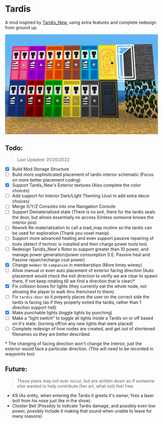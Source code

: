 # Tardis
A mod inspired by [Taridis_New](https://github.com/PiDemon/Taridis_New), using extra features and complete redesign from ground up.

![Complete colors (including older designs)](screenshot.png)

## Todo:

> Last Updated: 01/20/2022

- [x] Build Mod Storage Structure
- [ ] Build more sophisticated placement of tardis interior schematic (Focus on more better placement coding)
- [X] Support Tardis_New's Exterior textures (Also complete the color choices)
- [ ] Add support for Interior Dark/Light Theming (Just to add extra decor choices)
- [ ] Merge X/Y/Z Consoles into one Navigation Console
- [ ] Support Dematerialized state (There is no exit, there for the tardis seals the door, but allows essentially no access (Unless someone knows the interior pos)
- [ ] Rework Re-materialization to call a load_map routine so the tardis can be used for exploration (Thank you voxel manip)
- [ ] Support more advanced healing and even support passive repairing of tools (detect if technic is installed and then charge power tools too)
- [ ] Redesign Taridis_New's Rotor to support greater than 10 power, and manage power generation/power consumption (I.E. Passive heal and Passive repair/recharge cost power)
- [X] Change `member` to `companion` in memberships (More timey wimey)
- [ ] Allow manual or even auto placement of exterior facing direction (Auto placement would check the exit direction to verify we are clear to spawn there, if not keep rotating till we find a direction that is clear)\*
- [X] Fix collision boxes for lights (they currently eat the whole node, not allowing the player to walk thru them/next to them)
- [ ] Fix `tardis:door` so it properly places the user on the correct side the tardis is facing (as if they properly exited the tardis, rather than 1 direction support hell)
- [X] Make punchable lights (toggle lights by punching)
- [ ] Make a "light switch" to toggle all lights inside a Tardis on or off based on it's state. (turning off/on any new lights that were placed)
- [ ] Complete redesign of how nodes are created, and get out of shortened filenames so they are better described.

\* The changing of facing direction won't change the interior, just the exterior would face a particular direction. (This will need to be recorded in waypoints too)


## Future:

> These plans may not ever occur, but are written down so if someone else wanted to help contribute (fan art, what not) feel free.

* K9 (As entity, when entering the Tardis it greets it's owner, fires a laser bolt from his nose just like in the show)
* Cloister Bell (Possibly to indicate Tardis damage, and possibly even low power, possibly include it making that sound when unable to leave for many reasons)
